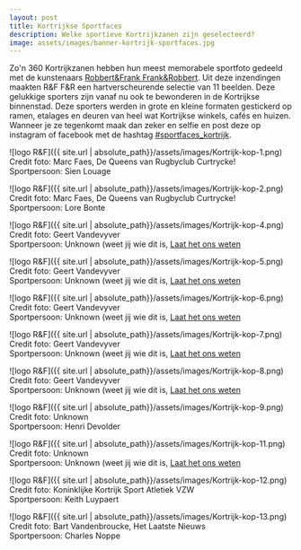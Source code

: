 ```yaml
---
layout: post
title: Kortrijkse Sportfaces
description: Welke sportieve Kortrijkzanen zijn geselecteerd?
image: assets/images/banner-kortrijk-sportfaces.jpg
---
```


Zo'n 360 Kortrijkzanen hebben hun meest memorabele sportfoto gedeeld met de kunstenaars [Robbert&Frank Frank&Robbert](http://www.robbertenfrank.com "R&F F&R"). Uit deze inzendingen maakten R&F F&R een hartverscheurende selectie van 11 beelden. Deze gelukkige sporters zijn vanaf nu ook te bewonderen in de Kortrijkse binnenstad. Deze sporters werden in grote en kleine formaten gestickerd op ramen, etalages en deuren van heel wat Kortrijkse winkels, cafés en huizen. Wanneer je ze tegenkomt maak dan zeker en selfie en post deze op instagram of facebook met de hashtag <a href="https://www.instagram.com/explore/tags/sportfaces_kortrijk/">#sportfaces_kortrijk</a>.


![logo R&F]({{ site.url | absolute_path}}/assets/images/Kortrijk-kop-1.png)     
Credit foto: Marc Faes, De Queens van Rugbyclub Curtrycke!  
Sportpersoon: Sien Louage  

![logo R&F]({{ site.url | absolute_path}}/assets/images/Kortrijk-kop-2.png)   
Credit foto: Marc Faes, De Queens van Rugbyclub Curtrycke!  
Sportpersoon: Lore Bonte  

![logo R&F]({{ site.url | absolute_path}}/assets/images/Kortrijk-kop-4.png)     
Credit foto: Geert Vandevyver      
Sportpersoon: Unknown (weet jij wie dit is, [Laat het ons weten](mailto:info@robbertenfrank.com)

![logo R&F]({{ site.url | absolute_path}}/assets/images/Kortrijk-kop-5.png)     
Credit foto: Geert Vandevyver      
Sportpersoon: Unknown (weet jij wie dit is, [Laat het ons weten](mailto:info@robbertenfrank.com)

![logo R&F]({{ site.url | absolute_path}}/assets/images/Kortrijk-kop-6.png)     
Credit foto: Geert Vandevyver      
Sportpersoon: Unknown (weet jij wie dit is, [Laat het ons weten](mailto:info@robbertenfrank.com)

![logo R&F]({{ site.url | absolute_path}}/assets/images/Kortrijk-kop-7.png)     
Credit foto: Geert Vandevyver      
Sportpersoon: Unknown (weet jij wie dit is, [Laat het ons weten](mailto:info@robbertenfrank.com)

![logo R&F]({{ site.url | absolute_path}}/assets/images/Kortrijk-kop-8.png)     
Credit foto: Geert Vandevyver      
Sportpersoon: Unknown (weet jij wie dit is, [Laat het ons weten](mailto:info@robbertenfrank.com)

![logo R&F]({{ site.url | absolute_path}}/assets/images/Kortrijk-kop-9.png)     
Credit foto: Unknown      
Sportpersoon: Henri Devolder

![logo R&F]({{ site.url | absolute_path}}/assets/images/Kortrijk-kop-11.png)     
Credit foto: Unknown     
Sportpersoon: Unknown (weet jij wie dit is, [Laat het ons weten](mailto:info@robbertenfrank.com)

![logo R&F]({{ site.url | absolute_path}}/assets/images/Kortrijk-kop-12.png)     
Credit foto: Koninklijke Kortrijk Sport Atletiek VZW     
Sportpersoon: Keith Luypaert

![logo R&F]({{ site.url | absolute_path}}/assets/images/Kortrijk-kop-13.png)     
Credit foto: Bart Vandenbroucke, Het Laatste Nieuws     
Sportpersoon: Charles Noppe